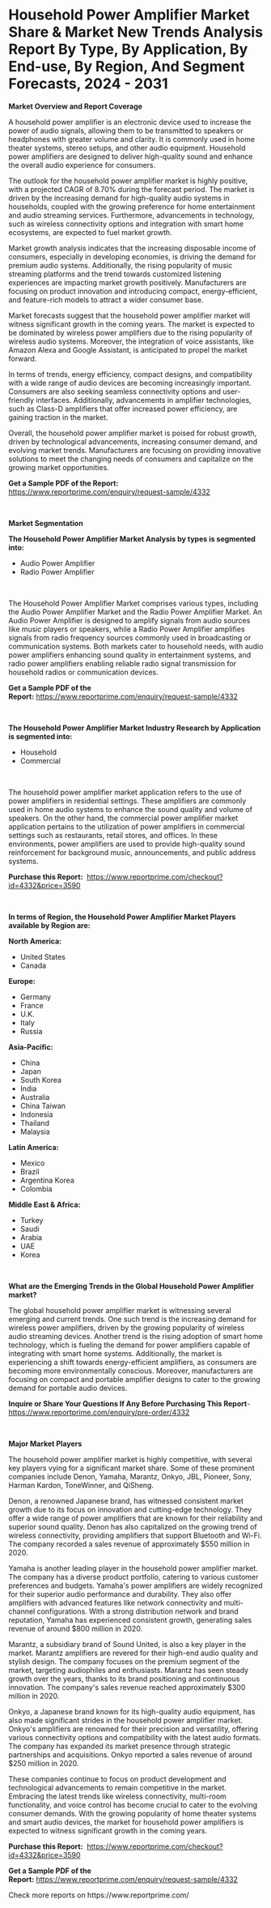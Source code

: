 <p><h1>Household Power Amplifier Market Share & Market New Trends Analysis Report By Type, By Application, By End-use, By Region, And Segment Forecasts, 2024 - 2031</h1></p><p><strong>Market Overview and Report Coverage</strong></p>
<p><p>A household power amplifier is an electronic device used to increase the power of audio signals, allowing them to be transmitted to speakers or headphones with greater volume and clarity. It is commonly used in home theater systems, stereo setups, and other audio equipment. Household power amplifiers are designed to deliver high-quality sound and enhance the overall audio experience for consumers.</p><p>The outlook for the household power amplifier market is highly positive, with a projected CAGR of 8.70% during the forecast period. The market is driven by the increasing demand for high-quality audio systems in households, coupled with the growing preference for home entertainment and audio streaming services. Furthermore, advancements in technology, such as wireless connectivity options and integration with smart home ecosystems, are expected to fuel market growth.</p><p>Market growth analysis indicates that the increasing disposable income of consumers, especially in developing economies, is driving the demand for premium audio systems. Additionally, the rising popularity of music streaming platforms and the trend towards customized listening experiences are impacting market growth positively. Manufacturers are focusing on product innovation and introducing compact, energy-efficient, and feature-rich models to attract a wider consumer base.</p><p>Market forecasts suggest that the household power amplifier market will witness significant growth in the coming years. The market is expected to be dominated by wireless power amplifiers due to the rising popularity of wireless audio systems. Moreover, the integration of voice assistants, like Amazon Alexa and Google Assistant, is anticipated to propel the market forward.</p><p>In terms of trends, energy efficiency, compact designs, and compatibility with a wide range of audio devices are becoming increasingly important. Consumers are also seeking seamless connectivity options and user-friendly interfaces. Additionally, advancements in amplifier technologies, such as Class-D amplifiers that offer increased power efficiency, are gaining traction in the market.</p><p>Overall, the household power amplifier market is poised for robust growth, driven by technological advancements, increasing consumer demand, and evolving market trends. Manufacturers are focusing on providing innovative solutions to meet the changing needs of consumers and capitalize on the growing market opportunities.</p></p>
<p><strong>Get a Sample PDF of the Report:</strong> <a href="https://www.reportprime.com/enquiry/request-sample/4332">https://www.reportprime.com/enquiry/request-sample/4332</a></p>
<p>&nbsp;</p>
<p><strong>Market Segmentation</strong></p>
<p><strong>The Household Power Amplifier Market Analysis by types is segmented into:</strong></p>
<p><ul><li>Audio Power Amplifier</li><li>Radio Power Amplifier</li></ul></p>
<p>&nbsp;</p>
<p><p>The Household Power Amplifier Market comprises various types, including the Audio Power Amplifier Market and the Radio Power Amplifier Market. An Audio Power Amplifier is designed to amplify signals from audio sources like music players or speakers, while a Radio Power Amplifier amplifies signals from radio frequency sources commonly used in broadcasting or communication systems. Both markets cater to household needs, with audio power amplifiers enhancing sound quality in entertainment systems, and radio power amplifiers enabling reliable radio signal transmission for household radios or communication devices.</p></p>
<p><strong>Get a Sample PDF of the Report:</strong>&nbsp;<a href="https://www.reportprime.com/enquiry/request-sample/4332">https://www.reportprime.com/enquiry/request-sample/4332</a></p>
<p>&nbsp;</p>
<p><strong>The Household Power Amplifier Market Industry Research by Application is segmented into:</strong></p>
<p><ul><li>Household</li><li>Commercial</li></ul></p>
<p>&nbsp;</p>
<p><p>The household power amplifier market application refers to the use of power amplifiers in residential settings. These amplifiers are commonly used in home audio systems to enhance the sound quality and volume of speakers. On the other hand, the commercial power amplifier market application pertains to the utilization of power amplifiers in commercial settings such as restaurants, retail stores, and offices. In these environments, power amplifiers are used to provide high-quality sound reinforcement for background music, announcements, and public address systems.</p></p>
<p><strong>Purchase this Report:</strong>&nbsp; <a href="https://www.reportprime.com/checkout?id=4332&price=3590">https://www.reportprime.com/checkout?id=4332&price=3590</a></p>
<p>&nbsp;</p>
<p><strong>In terms of Region, the Household Power Amplifier Market Players available by Region are:</strong></p>
<p>
    <p> <strong> North America: </strong>
        <ul>
            <li>United States</li>
            <li>Canada</li>
        </ul>
        </p> 
    <p> <strong> Europe: </strong>
        <ul>
            <li>Germany</li>
            <li>France</li>
            <li>U.K.</li>
            <li>Italy</li>
            <li>Russia</li>
        </ul>
        </p> 
    <p> <strong> Asia-Pacific: </strong>
        <ul>
            <li>China</li>
            <li>Japan</li>
            <li>South Korea</li>
            <li>India</li>
            <li>Australia</li>
            <li>China Taiwan</li>
            <li>Indonesia</li>
            <li>Thailand</li>
            <li>Malaysia</li>
        </ul>
        </p> 
    <p> <strong> Latin America: </strong>
        <ul>
            <li>Mexico</li>
            <li>Brazil</li>
            <li>Argentina Korea</li>
            <li>Colombia</li>
        </ul>
        </p> 
    <p> <strong> Middle East & Africa: </strong>
        <ul>
            <li>Turkey</li>
            <li>Saudi</li>
            <li>Arabia</li>
            <li>UAE</li>
            <li>Korea</li>
        </ul>
    </p>
    </p>
<p>&nbsp;</p>
<p><strong>What are the Emerging Trends in the Global Household Power Amplifier market?</strong></p>
<p><p>The global household power amplifier market is witnessing several emerging and current trends. One such trend is the increasing demand for wireless power amplifiers, driven by the growing popularity of wireless audio streaming devices. Another trend is the rising adoption of smart home technology, which is fueling the demand for power amplifiers capable of integrating with smart home systems. Additionally, the market is experiencing a shift towards energy-efficient amplifiers, as consumers are becoming more environmentally conscious. Moreover, manufacturers are focusing on compact and portable amplifier designs to cater to the growing demand for portable audio devices.</p></p>
<p><strong>Inquire or Share Your Questions If Any Before Purchasing This Report</strong>- <a href="https://www.reportprime.com/enquiry/pre-order/4332">https://www.reportprime.com/enquiry/pre-order/4332</a></p>
<p>&nbsp;</p>
<p><strong>Major Market Players</strong></p>
<p><p>The household power amplifier market is highly competitive, with several key players vying for a significant market share. Some of these prominent companies include Denon, Yamaha, Marantz, Onkyo, JBL, Pioneer, Sony, Harman Kardon, ToneWinner, and QiSheng.</p><p>Denon, a renowned Japanese brand, has witnessed consistent market growth due to its focus on innovation and cutting-edge technology. They offer a wide range of power amplifiers that are known for their reliability and superior sound quality. Denon has also capitalized on the growing trend of wireless connectivity, providing amplifiers that support Bluetooth and Wi-Fi. The company recorded a sales revenue of approximately $550 million in 2020.</p><p>Yamaha is another leading player in the household power amplifier market. The company has a diverse product portfolio, catering to various customer preferences and budgets. Yamaha's power amplifiers are widely recognized for their superior audio performance and durability. They also offer amplifiers with advanced features like network connectivity and multi-channel configurations. With a strong distribution network and brand reputation, Yamaha has experienced consistent growth, generating sales revenue of around $800 million in 2020.</p><p>Marantz, a subsidiary brand of Sound United, is also a key player in the market. Marantz amplifiers are revered for their high-end audio quality and stylish design. The company focuses on the premium segment of the market, targeting audiophiles and enthusiasts. Marantz has seen steady growth over the years, thanks to its brand positioning and continuous innovation. The company's sales revenue reached approximately $300 million in 2020.</p><p>Onkyo, a Japanese brand known for its high-quality audio equipment, has also made significant strides in the household power amplifier market. Onkyo's amplifiers are renowned for their precision and versatility, offering various connectivity options and compatibility with the latest audio formats. The company has expanded its market presence through strategic partnerships and acquisitions. Onkyo reported a sales revenue of around $250 million in 2020.</p><p>These companies continue to focus on product development and technological advancements to remain competitive in the market. Embracing the latest trends like wireless connectivity, multi-room functionality, and voice control has become crucial to cater to the evolving consumer demands. With the growing popularity of home theater systems and smart audio devices, the market for household power amplifiers is expected to witness significant growth in the coming years.</p></p>
<p><strong>Purchase this Report:</strong>&nbsp;&nbsp;<a href="https://www.reportprime.com/checkout?id=4332&price=3590">https://www.reportprime.com/checkout?id=4332&price=3590</a></p>
<p></p>
<p><strong>Get a Sample PDF of the Report:</strong>&nbsp;<a href="https://www.reportprime.com/enquiry/request-sample/4332">https://www.reportprime.com/enquiry/request-sample/4332</a></p>
<p>Check more reports on https://www.reportprime.com/</p>